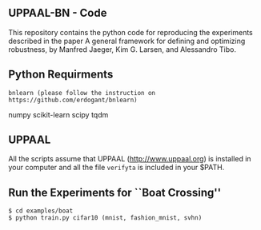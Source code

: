 UPPAAL-BN - Code
-----------------------------------
This repository contains the python code for reproducing the experiments described in the paper A general framework for defining and optimizing robustness, by  Manfred Jaeger, Kim G. Larsen, and Alessandro Tibo.

Python Requirments
------------------
	bnlearn (please follow the instruction on https://github.com/erdogant/bnlearn)
  numpy
  scikit-learn
  scipy
  tqdm
  
UPPAAL
------
All the scripts assume that UPPAAL (http://www.uppaal.org) is installed in your computer and all the file `verifyta` is included in your $PATH.
	
Run the Experiments for ``Boat Crossing''
-------------------------------------
	$ cd examples/boat
	$ python train.py cifar10 (mnist, fashion_mnist, svhn)
